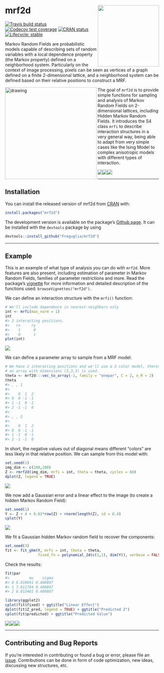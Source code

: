 
<!-- README.md is generated from README.Rmd. Please edit that file -->

# mrf2d <a href='https://github.com/Freguglia/mrf2d'><img src='man/figures/logo.png' align="right" height="200" /></a>

<!-- badges: start -->

[![Travis build
status](https://travis-ci.org/Freguglia/mrf2d.svg?branch=master)](https://travis-ci.org/Freguglia/mrf2d)
[![Codecov test
coverage](https://codecov.io/gh/Freguglia/mrf2d/branch/master/graph/badge.svg)](https://codecov.io/gh/Freguglia/mrf2d?branch=master)
[![CRAN
status](https://www.r-pkg.org/badges/version/mrf2d)](https://cran.r-project.org/package=mrf2d)
[![Lifecycle:
stable](https://img.shields.io/badge/lifecycle-stable-brightgreen.svg)](https://www.tidyverse.org/lifecycle/#stable)
<!-- badges: end -->

Markov Random Fields are probabilistic models capable of describing sets
of random variables with a local dependence property (the Markov
property) defined on a neighborhood system. Particularly on the context
of image processing, pixels can be seen as vertices of a graph defined
on a finite 2-dimensional lattice, and a neighborhood system can be
defined based on their relative positions to construct a MRF.

<img src="man/figures/animation_ising.gif" alt="drawing" width="300" align="left" />

The goal of `mrf2d` is to provide simple functions for sampling and
analysis of Markov Random Fields on 2-dimensional lattices, including
Hidden Markov Random Fields. It introduces the S4 class `mrfi` to
describe interaction structures in a very general way, being able to
adapt from very simple cases like the Ising Model to complex anisotropic
models with different types of interaction.

![](man/figures/README-example_interacions-1.png)![](man/figures/README-example_interacions-2.png)![](man/figures/README-example_interacions-3.png)

-----

## Installation

You can install the released version of mrf2d from
[CRAN](https://CRAN.R-project.org) with:

``` r
install.packages("mrf2d")
```

The development version is available on the package’s [Github
page](https://github.com/Freguglia/mrf2d). It can be installed with the
`devtools` package by using

``` r
devtools::install_github("Freguglia/mrf2d")
```

-----

## Example

This is an example of what type of analysis you can do with `mrf2d`.
More features are also present, including estimation of parameter in
Markov Random Fields, families of parameter restrictions and more. Read
the package’s
[vignette](https://freguglia.github.io/mrf2d/articles/mrf2d.html) for
more information and detailed description of the functions used:
`browseVignettes("mrf2d")`.

We can define an interaction structure with the `mrfi()` function:

``` r
# We'll include dependence in nearest-neighbors only
int <- mrfi(max_norm = 1)
int
#> 2 interacting positions.
#>   rx     ry
#>    1      0
#>    0      1
plot(int)
```

![](man/figures/README-plot_interaction-1.png)<!-- -->

We can define a parameter array to sample from a MRF model:

``` r
# We have 2 interacting positions and we'll use a 3 color model, therefore,
# an array with dimensions (3,3,3) is used.
theta <- mrf2d:::vec_to_array(-1, family = "onepar", C = 2, n_R = 2)
theta
#> , , 1
#> 
#>    0  1  2
#> 0  0 -1 -1
#> 1 -1  0 -1
#> 2 -1 -1  0
#> 
#> , , 2
#> 
#>    0  1  2
#> 0  0 -1 -1
#> 1 -1  0 -1
#> 2 -1 -1  0
```

In short, the negative values out of diagonal means different “colors”
are less likely in that relative position. We can sample from this model
with:

``` r
set.seed(1)
img_dim <- c(200,200)
Z <- rmrf2d(img_dim, mrfi = int, theta = theta, cycles = 60)
dplot(Z, legend = TRUE)
```

<img src="man/figures/README-Z_example_plot-1.png" style="display: block; margin: auto;" />

We now add a Gaussian error and a linear effect to the image (to create
a hidden Markov Random Field):

``` r
set.seed(1)
Y <- Z + 4 + 0.02*row(Z) + rnorm(length(Z), sd = 0.4)
cplot(Y)
```

<img src="man/figures/README-Y_example_plot-1.png" style="display: block; margin: auto;" />

We fit a Gaussian hidden Markov random field to recover the components:

``` r
set.seed(3)
fit <- fit_ghm(Y, mrfi = int, theta = theta, 
               fixed_fn = polynomial_2d(c(1,1), dim(Y)), verbose = FALSE)
```

Check the results:

``` r
fit$par
#>         mu    sigma
#> 0 6.010691 0.400807
#> 1 7.011794 0.400807
#> 2 8.013461 0.400807

library(ggplot2)
cplot(fit$fixed) + ggtitle("Linear Effect")
dplot(fit$Z_pred, legend = TRUE) + ggtitle("Predicted Z")
cplot(fit$predicted) + ggtitle("Predicted Value")
```

![](man/figures/README-results_plot-1.png)![](man/figures/README-results_plot-2.png)![](man/figures/README-results_plot-3.png)

-----

## Contributing and Bug Reports

If you’re interested in contributing or found a bug or error, please
file an [issue](https://github.com/Freguglia/mrf2d/issues).
Contributions can be done in form of code optimization, new ideas,
discussing new structures, etc.
